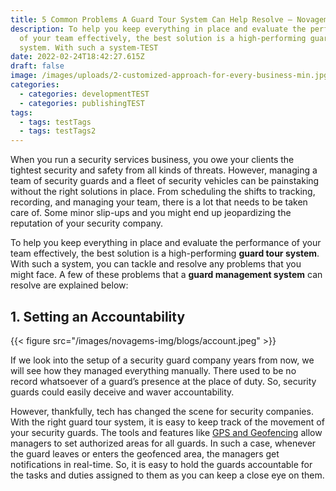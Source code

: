 ```yaml
---
title: 5 Common Problems A Guard Tour System Can Help Resolve – Novagems-TEST
description: To help you keep everything in place and evaluate the performance
  of your team effectively, the best solution is a high-performing guard tour
  system. With such a system-TEST
date: 2022-02-24T18:42:27.615Z
draft: false
image: /images/uploads/2-customized-approach-for-every-business-min.jpg
categories:
  - categories: developmentTEST
  - categories: publishingTEST
tags:
  - tags: testTags
  - tags: testTags2
---
```

When you run a security services business, you owe your clients the tightest security and safety from all kinds of threats. However, managing a team of security guards and a fleet of security vehicles can be painstaking without the right solutions in place. From scheduling the shifts to tracking, recording, and managing your team, there is a lot that needs to be taken care of. Some minor slip-ups and you might end up jeopardizing the reputation of your security company.

To help you keep everything in place and evaluate the performance of your team effectively, the best solution is a high-performing **guard tour system**. With such a system, you can tackle and resolve any problems that you might face. A few of these problems that a **guard management system** can resolve are explained below:

## 1\. Setting an Accountability

{{< figure src="/images/novagems-img/blogs/account.jpeg" >}}

If we look into the setup of a security guard company years from now, we will see how they managed everything manually. There used to be no record whatsoever of a guard’s presence at the place of duty. So, security guards could easily deceive and waver accountability. 

However, thankfully, tech has changed the scene for security companies. With the right guard tour system, it is easy to keep track of the movement of your security guards. The tools and features like [GPS and Geofencing](#) allow managers to set authorized areas for all guards. In such a case, whenever the guard leaves or enters the geofenced area, the managers get notifications in real-time. So, it is easy to hold the guards accountable for the tasks and duties assigned to them as you can keep a close eye on them.
